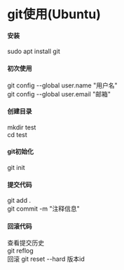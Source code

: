 # git使用(Ubuntu)

#### 安装
sudo apt install git 
#### 初次使用
git config --global user.name "用户名"  
git config --global user.email "邮箱"  
#### 创建目录
mkdir test  
cd test  
#### git初始化
git init  
#### 提交代码
git add .  
git commit -m "注释信息"  
#### 回滚代码
查看提交历史  
git reflog  
回滚
git reset --hard 版本id  



